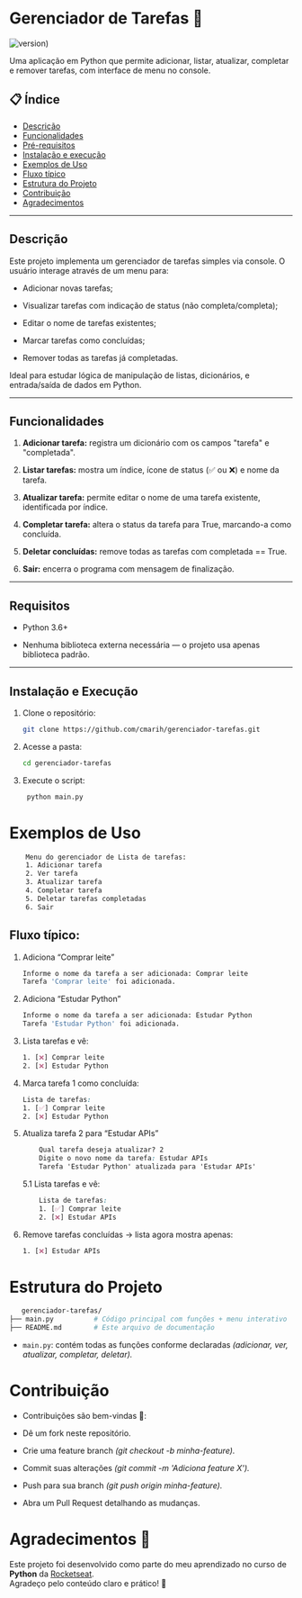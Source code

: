 # Gerenciador de Tarefas 📝

![version](https://img.shields.io/badge/version-1.0-blue))

Uma aplicação em Python que permite adicionar, listar, atualizar, completar e remover tarefas, com interface de menu no console.

## 📋 Índice

- [Descrição](#descrição)
- [Funcionalidades](#funcionalidades)
- [Pré-requisitos](#requisitos)
- [Instalação e execução](#instalação-e-execução)
- [Exemplos de Uso](#exemplos-de-uso)
- [Fluxo típico](#fluxo-típico)
- [Estrutura do Projeto](#estrutura-do-projeto)
- [Contribuição](#contribuição)
- [Agradecimentos](#agradecimentos-)

---

## Descrição

Este projeto implementa um gerenciador de tarefas simples via console. O usuário interage através de um menu para:

- Adicionar novas tarefas;

- Visualizar tarefas com indicação de status (não completa/completa);

- Editar o nome de tarefas existentes;

- Marcar tarefas como concluídas;

- Remover todas as tarefas já completadas.

Ideal para estudar lógica de manipulação de listas, dicionários, e entrada/saída de dados em Python.

---

## Funcionalidades

1. **Adicionar tarefa:** registra um dicionário com os campos "tarefa" e "completada".

2. **Listar tarefas:** mostra um índice, ícone de status (✅ ou ❌) e nome da tarefa.

3. **Atualizar tarefa:** permite editar o nome de uma tarefa existente, identificada por índice.

4. **Completar tarefa:** altera o status da tarefa para True, marcando-a como concluída.

5. **Deletar concluídas:** remove todas as tarefas com completada == True.

6. **Sair:** encerra o programa com mensagem de finalização.

---

## Requisitos

- Python 3.6+

- Nenhuma biblioteca externa necessária — o projeto usa apenas biblioteca padrão.

---

## Instalação e Execução

1. Clone o repositório:

   ```bash
   git clone https://github.com/cmarih/gerenciador-tarefas.git
   ```
2. Acesse a pasta:

   ```bash
   cd gerenciador-tarefas
   ```
2. Execute o script:
   ```bash
    python main.py
   ```

# Exemplos de Uso
```txt
    Menu do gerenciador de Lista de tarefas:
    1. Adicionar tarefa
    2. Ver tarefa
    3. Atualizar tarefa
    4. Completar tarefa
    5. Deletar tarefas completadas
    6. Sair
```

## Fluxo típico:

1. Adiciona “Comprar leite”
    ```bash
    Informe o nome da tarefa a ser adicionada: Comprar leite
    Tarefa 'Comprar leite' foi adicionada.
    ```
2. Adiciona “Estudar Python”
    ```bash
    Informe o nome da tarefa a ser adicionada: Estudar Python
    Tarefa 'Estudar Python' foi adicionada.
    ```
3. Lista tarefas e vê:
    ```css
    1. [❌] Comprar leite
    2. [❌] Estudar Python
    ```
4. Marca tarefa 1 como concluída:
    ```css
    Lista de tarefas:
    1. [✅] Comprar leite
    2. [❌] Estudar Python
    ```
5. Atualiza tarefa 2 para “Estudar APIs”
    ```css
        Qual tarefa deseja atualizar? 2
        Digite o novo nome da tarefa: Estudar APIs
        Tarefa 'Estudar Python' atualizada para 'Estudar APIs'
    ```
    5.1 Lista tarefas e vê:
        
    ```css
        Lista de tarefas:
        1. [✅] Comprar leite
        2. [❌] Estudar APIs
     ```

6. Remove tarefas concluídas → lista agora mostra apenas:
    ```css
    1. [❌] Estudar APIs
    ```

# Estrutura do Projeto
```bash
   gerenciador-tarefas/
├── main.py          # Código principal com funções + menu interativo
├── README.md        # Este arquivo de documentação
```
- `main.py`: contém todas as funções conforme declaradas *(adicionar, ver, atualizar, completar, deletar).*

# Contribuição
- Contribuições são bem-vindas 🙌:

- Dê um fork neste repositório.

- Crie uma feature branch *(git checkout -b minha-feature).*

- Commit suas alterações *(git commit -m 'Adiciona feature X').*

- Push para sua branch *(git push origin minha-feature).*

- Abra um Pull Request detalhando as mudanças.


# Agradecimentos 🙏

Este projeto foi desenvolvido como parte do meu aprendizado no curso de **Python** da [Rocketseat](https://www.rocketseat.com.br/).  
Agradeço pelo conteúdo claro e prático! 🚀
